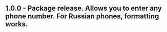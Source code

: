 ## 1.0.0 - Package release. Allows you to enter any phone number. For Russian phones, formatting works.


